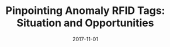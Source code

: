 ---
title: "Pinpointing Anomaly RFID Tags: Situation and Opportunities"
authors:
- Xiulong Liu
- Xin Xie
- Kun Wang
- Heng Qi
- Jiannong Cao
- Song Guo
- Keqiu Li

date: "2017-11-01"
doi: ""

# Publication type.
# 1 = Conference paper; 2 = Journal article;
# 3 = Preprint Paper; 4 = Report; 5 = Book; 6 = Book section;
# 7 = Thesis; 8 = Patent
publication_types: ["2"]

# Publication name and optional abbreviated publication name.
publication: "*IEEE Network*"
publication_short: "MNET"

url_pdf: https://ieeexplore.ieee.org/abstract/document/8010763
# url_code: ''
# url_dataset: ''
# url_poster: ''
# url_project: ''
# url_slides: ''
# url_video: ''

---